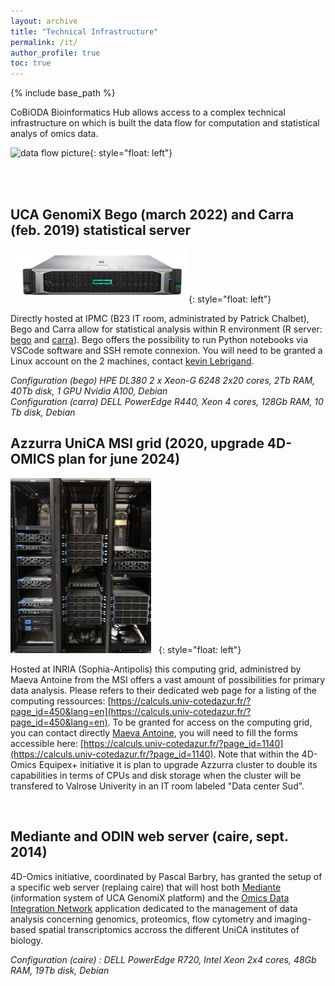 ```yaml
---
layout: archive
title: "Technical Infrastructure"
permalink: /it/
author_profile: true
toc: true
---
```


{% include base_path %}


CoBiODA Bioinformatics Hub allows access to a complex technical infrastructure on which is built the data flow for computation and statistical analys of omics data.


![data flow picture](/images/dataflow.png "data flow picture"){: style="float: left"}

<br><br>

## UCA GenomiX Bego (march 2022) and Carra (feb. 2019) statistical server

![bego](/images/bego.png "bego"){: style="float: left"}

Directly hosted at IPMC (B23 IT room, administrated by Patrick Chalbet), Bego and Carra allow for statistical analysis within R environment (R server: [bego](http://bego.ipmc.cnrs.fr:8787/) and [carra](http://carra.ipmc.cnrs.fr:8787/)). Bego offers the possibility to run Python notebooks via VSCode software and SSH remote connexion. You will need to be granted a Linux account on the 2 machines, contact [kevin Lebrigand](mailto:lebrigand@ipmc.cnrs.fr).

<i>Configuration (bego) HPE DL380 2 x Xeon-G 6248 2x20 cores, 2Tb RAM, 40Tb disk, 1 GPU Nvidia A100, Debian</i>
<br>
<i>Configuration (carra) DELL PowerEdge R440, Xeon 4 cores, 128Gb RAM, 10 Tb disk, Debian</i>


## Azzurra UniCA MSI grid (2020, upgrade 4D-OMICS plan for june 2024)

![azzurra](/images/azzurra.jpg "azzurra"){: style="float: left"}

Hosted at INRIA (Sophia-Antipolis) this computing grid, administred by Maeva Antoine from the MSI offers a vast amount of possibilities for primary data analysis. Please refers to their dedicated web page for a listing of the computing ressources: [https://calculs.univ-cotedazur.fr/?page_id=450&lang=en](https://calculs.univ-cotedazur.fr/?page_id=450&lang=en). To be granted for access on the computing grid, you can contact directly [Maeva Antoine](mailto:Maeva.ANTOINE@univ-cotedazur.fr), you will need to fill the forms accessible here: [https://calculs.univ-cotedazur.fr/?page_id=1140](https://calculs.univ-cotedazur.fr/?page_id=1140). Note that within the 4D-Omics Equipex+ initiative it is plan to upgrade Azzurra cluster to double its capabilities in terms of CPUs and disk storage when the cluster will be transfered to Valrose Univerity in an IT room labeled "Data center Sud".


<br>

## Mediante and ODIN web server (caire, sept. 2014)

4D-Omics initiative, coordinated by Pascal Barbry, has granted the setup of a specific web server (replaing caire) that will host both [Mediante](https://www.genomique.info:8443/merge/index) (information system of UCA GenomiX platform) and the [Omics Data Integration Network](https://www.genomique.info:8443/odin/index) application dedicated to the management of data analysis concerning genomics, proteomics, flow cytometry and imaging-based spatial transcriptomics accross the different UniCA institutes of biology.

<i>Configuration (caire) : DELL PowerEdge R720, Intel Xeon 2x4 cores, 48Gb RAM, 19Tb disk, Debian</i>
